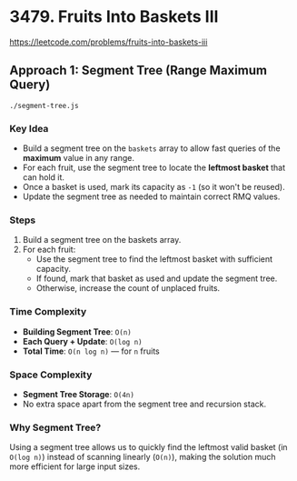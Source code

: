 # 3479. Fruits Into Baskets III

https://leetcode.com/problems/fruits-into-baskets-iii

## Approach 1: Segment Tree (Range Maximum Query)
`./segment-tree.js`

### Key Idea
- Build a segment tree on the `baskets` array to allow fast queries of the **maximum** value in any range.
- For each fruit, use the segment tree to locate the **leftmost basket** that can hold it.
- Once a basket is used, mark its capacity as `-1` (so it won't be reused).
- Update the segment tree as needed to maintain correct RMQ values.

### Steps
1. Build a segment tree on the baskets array.
2. For each fruit:
   - Use the segment tree to find the leftmost basket with sufficient capacity.
   - If found, mark that basket as used and update the segment tree.
   - Otherwise, increase the count of unplaced fruits.

### Time Complexity
- **Building Segment Tree**: `O(n)`
- **Each Query + Update**: `O(log n)`
- **Total Time**: `O(n log n)` — for `n` fruits

### Space Complexity
- **Segment Tree Storage**: `O(4n)`
- No extra space apart from the segment tree and recursion stack.

### Why Segment Tree?
Using a segment tree allows us to quickly find the leftmost valid basket (in `O(log n)`) instead of scanning linearly (`O(n)`), making the solution much more efficient for large input sizes.
